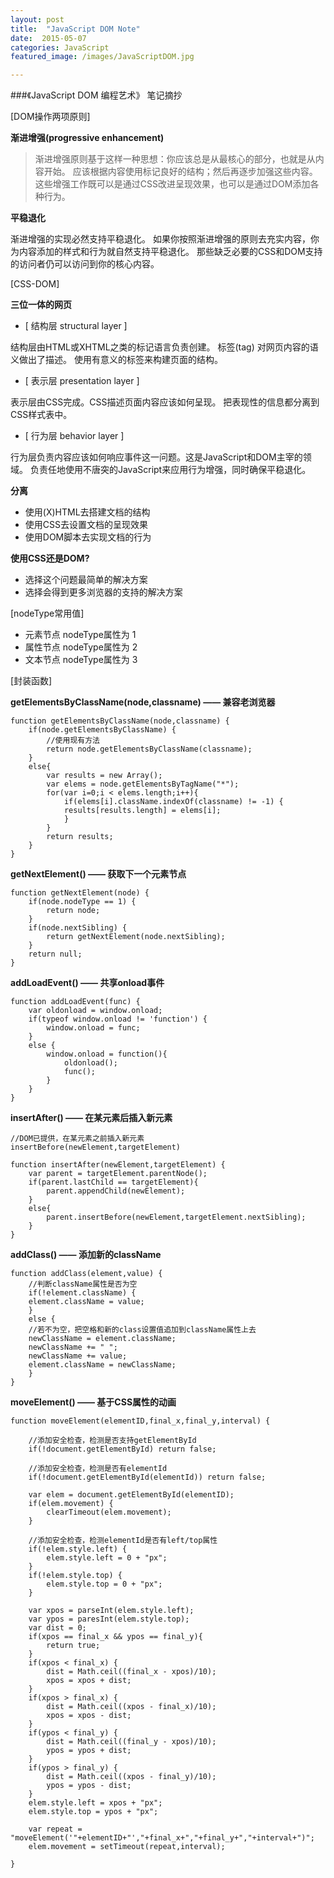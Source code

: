 ```yaml
---
layout: post
title:  "JavaScript DOM Note"
date:  2015-05-07
categories: JavaScript
featured_image: /images/JavaScriptDOM.jpg

---
```


###《JavaScript DOM 编程艺术》 笔记摘抄

[DOM操作两项原则]

<b>渐进增强(progressive enhancement)</b>

> 渐进增强原则基于这样一种思想：你应该总是从最核心的部分，也就是从内容开始。
应该根据内容使用标记良好的结构；然后再逐步加强这些内容。
这些增强工作既可以是通过CSS改进呈现效果，也可以是通过DOM添加各种行为。

<b>平稳退化</b>

> 
渐进增强的实现必然支持平稳退化。
如果你按照渐进增强的原则去充实内容，你为内容添加的样式和行为就自然支持平稳退化。
那些缺乏必要的CSS和DOM支持的访问者仍可以访问到你的核心内容。

[CSS-DOM]

<b>三位一体的网页</b>

- <span>[ 结构层 structural layer ]</span>

>
结构层由HTML或XHTML之类的标记语言负责创建。
标签(tag) 对网页内容的语义做出了描述。
使用有意义的标签来构建页面的结构。
    
- <span>[ 表示层 presentation layer ]
    
>
表示层由CSS完成。CSS描述页面内容应该如何呈现。
把表现性的信息都分离到CSS样式表中。
    
- <span>[ 行为层 behavior layer ]</span>
    
>
行为层负责内容应该如何响应事件这一问题。这是JavaScript和DOM主宰的领域。
负责任地使用不唐突的JavaScript来应用行为增强，同时确保平稳退化。


<b>分离</b>

>
- 使用(X)HTML去搭建文档的结构
- 使用CSS去设置文档的呈现效果
- 使用DOM脚本去实现文档的行为

<b>使用CSS还是DOM?</b>

> 
- 选择这个问题最简单的解决方案
- 选择会得到更多浏览器的支持的解决方案

[nodeType常用值]

>   
- <span>元素节点</span> nodeType属性为 <span>1<span>
- <span>属性节点</span> nodeType属性为 <span>2<span>
- <span>文本节点</span> nodeType属性为 <span>3<span>


    
    
[封装函数]

<b>getElementsByClassName(node,classname) —— 兼容老浏览器</b>

    function getElementsByClassName(node,classname) {
        if(node.getElementsByClassName) {
            //使用现有方法
            return node.getElementsByClassName(classname);
        }
        else{
            var results = new Array();
            var elems = node.getElementsByTagName("*");
            for(var i=0;i < elems.length;i++){
                if(elems[i].className.indexOf(classname) != -1) {
                results[results.length] = elems[i];
                }
            }
            return results;
        }
    }

        
<b>getNextElement() —— 获取下一个元素节点</b>

    function getNextElement(node) {
        if(node.nodeType == 1) {
            return node;
        }
        if(node.nextSibling) {
            return getNextElement(node.nextSibling);
        }
        return null;
    }
        
<b>addLoadEvent() —— 共享onload事件</b>

    function addLoadEvent(func) {
        var oldonload = window.onload;
        if(typeof window.onload != 'function') {
            window.onload = func;
        }
        else {
            window.onload = function(){
                oldonload();
                func();
            }
        }
    }
        
        
<b>insertAfter() —— 在某元素后插入新元素</b>

    //DOM已提供，在某元素之前插入新元素
    insertBefore(newElement,targetElement) 

    function insertAfter(newElement,targetElement) {
        var parent = targetElement.parentNode();
        if(parent.lastChild == targetElement){
            parent.appendChild(newElement);
        }
        else{
            parent.insertBefore(newElement,targetElement.nextSibling);
        }
    }
        
<b>addClass() —— 添加新的className</b>
        
    function addClass(element,value) {
        //判断className属性是否为空
        if(!element.className) {
        element.className = value;
        }
        else {
        //若不为空，把空格和新的class设置值追加到className属性上去
        newClassName = element.className;
        newClassName += " ";
        newClassName += value;
        element.className = newClassName;
        }
    }
        
<b>moveElement() —— 基于CSS属性的动画</b>

    function moveElement(elementID,final_x,final_y,interval) {

        //添加安全检查，检测是否支持getElementById
        if(!document.getElementById) return false;

        //添加安全检查，检测是否有elementId
        if(!document.getElementById(elementId)) return false;

        var elem = document.getElementById(elementID);
        if(elem.movement) {
            clearTimeout(elem.movement);
        }

        //添加安全检查，检测elementId是否有left/top属性
        if(!elem.style.left) {
            elem.style.left = 0 + "px";
        }
        if(!elem.style.top) {
            elem.style.top = 0 + "px";
        }

        var xpos = parseInt(elem.style.left);
        var ypos = paresInt(elem.style.top);
        var dist = 0;
        if(xpos == final_x && ypos == final_y){
            return true;
        }
        if(xpos < final_x) {
            dist = Math.ceil((final_x - xpos)/10);
            xpos = xpos + dist;
        }
        if(xpos > final_x) {
            dist = Math.ceil((xpos - final_x)/10);
            xpos = xpos - dist;
        }
        if(ypos < final_y) {
            dist = Math.ceil((final_y - xpos)/10);
            ypos = ypos + dist;
        }
        if(ypos > final_y) {
            dist = Math.ceil((xpos - final_y)/10);
            ypos = ypos - dist;
        }
        elem.style.left = xpos + "px";
        elem.style.top = ypos + "px";

        var repeat = "moveElement('"+elementID+"',"+final_x+","+final_y+","+interval+")";
        elem.movement = setTimeout(repeat,interval);

    }

        
    
